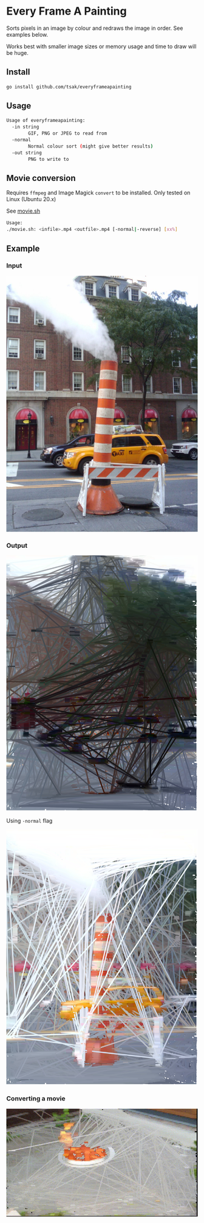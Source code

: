 # Every Frame A Painting

Sorts pixels in an image by colour and redraws the image in order. See examples below.

Works best with smaller image sizes or memory usage and time to draw will be huge.

## Install

```bash
go install github.com/tsak/everyframeapainting
```

## Usage

```bash
Usage of everyframeapainting:
  -in string
        GIF, PNG or JPEG to read from
  -normal
        Normal colour sort (might give better results)
  -out string
        PNG to write to
```

## Movie conversion

Requires `ffmpeg` and Image Magick `convert` to be installed. Only tested on Linux (Ubuntu 20.x)

See [movie.sh](movie.sh)

```bash
Usage:
./movie.sh: <infile>.mp4 <outfile>.mp4 [-normal|-reverse] [xx%]
```

## Example

### Input

![dampf.jpg](examples/dampf.jpg)

### Output

![dampf.png](examples/dampf.png)

Using `-normal` flag

![dampf.png](examples/dampf.n.png)

### Converting a movie

![fire_r.gif](examples/fire_r.gif)
